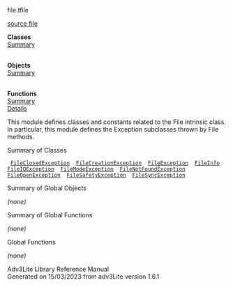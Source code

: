 ---
---
<span class="title">file.t</span><span class="type">file</span>

[source file](../source/file.t.html)

**Classes**  
[Summary](#_ClassSummary_)  
 

**Objects**  
[Summary](#_ObjectSummary_)  
 

**Functions**  
[Summary](#_FunctionSummary_)  
[Details](#_Functions_)

<div class="fdesc">

This module defines classes and constants related to the File intrinsic
class. In particular, this module defines the Exception subclasses
thrown by File methods.

</div>

<span id="_ClassSummary_"></span>

<div class="mjhd">

<span class="hdln">Summary of Classes</span>  

</div>

` `[`FileClosedException`](../object/FileClosedException.html)`  `[`FileCreationException`](../object/FileCreationException.html)`  `[`FileException`](../object/FileException.html)`  `[`FileInfo`](../object/FileInfo.html)`  `[`FileIOException`](../object/FileIOException.html)`  `[`FileModeException`](../object/FileModeException.html)`  `[`FileNotFoundException`](../object/FileNotFoundException.html)`  `[`FileOpenException`](../object/FileOpenException.html)`  `[`FileSafetyException`](../object/FileSafetyException.html)`  `[`FileSyncException`](../object/FileSyncException.html)`  `
<span id="_ObjectSummary_"></span>

<div class="mjhd">

<span class="hdln">Summary of Global Objects</span>  

</div>

*(none)* <span id="FunctionSummary_"></span>

<div class="mjhd">

<span class="hdln">Summary of Global Functions</span>  

</div>

*(none)* <span id="_Functions_"></span>

<div class="mjhd">

<span class="hdln">Global Functions</span>  

</div>

*(none)*

<div class="ftr">

Adv3Lite Library Reference Manual  
Generated on 15/03/2023 from adv3Lite version 1.6.1

</div>
